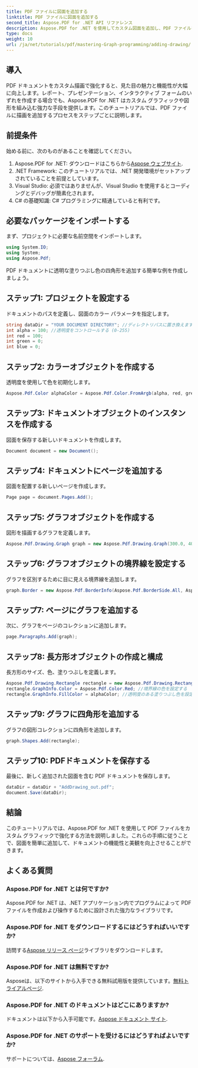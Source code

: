 ```yaml
---
title: PDF ファイルに図面を追加する
linktitle: PDF ファイルに図面を追加する
second_title: Aspose.PDF for .NET API リファレンス
description: Aspose.PDF for .NET を使用してカスタム図面を追加し、PDF ファイルを強化する方法を学びます。このステップバイステップのチュートリアルでは、プロジェクトの設定からグラフィックスの作成まで、すべてをカバーしています。
type: docs
weight: 10
url: /ja/net/tutorials/pdf/mastering-Graph-programming/adding-drawing/
---
```

## 導入

PDF ドキュメントをカスタム描画で強化すると、見た目の魅力と機能性が大幅に向上します。レポート、プレゼンテーション、インタラクティブ フォームのいずれを作成する場合でも、Aspose.PDF for .NET はカスタム グラフィックや図形を組み込む強力な手段を提供します。このチュートリアルでは、PDF ファイルに描画を追加するプロセスをステップごとに説明します。

## 前提条件

始める前に、次のものがあることを確認してください。

1.  Aspose.PDF for .NET: ダウンロードはこちらから[Aspose ウェブサイト](https://releases.aspose.com/pdf/net/).
2. .NET Framework: このチュートリアルでは、.NET 開発環境がセットアップされていることを前提としています。
3. Visual Studio: 必須ではありませんが、Visual Studio を使用するとコーディングとデバッグが簡素化されます。
4. C# の基礎知識: C# プログラミングに精通していると有利です。

## 必要なパッケージをインポートする

まず、プロジェクトに必要な名前空間をインポートします。

```csharp
using System.IO;
using System;
using Aspose.Pdf;
```

PDF ドキュメントに透明な塗りつぶし色の四角形を追加する簡単な例を作成しましょう。

## ステップ1: プロジェクトを設定する

ドキュメントのパスを定義し、図面のカラー パラメータを指定します。

```csharp
string dataDir = "YOUR DOCUMENT DIRECTORY"; //ディレクトリパスに置き換えます
int alpha = 100; //透明度をコントロールする (0-255)
int red = 100;
int green = 0;
int blue = 0;
```

## ステップ2: カラーオブジェクトを作成する

透明度を使用して色を初期化します。

```csharp
Aspose.Pdf.Color alphaColor = Aspose.Pdf.Color.FromArgb(alpha, red, green, blue);
```

## ステップ3: ドキュメントオブジェクトのインスタンスを作成する

図面を保存する新しいドキュメントを作成します。

```csharp
Document document = new Document();
```

## ステップ4: ドキュメントにページを追加する

図面を配置する新しいページを作成します。

```csharp
Page page = document.Pages.Add();
```

## ステップ5: グラフオブジェクトを作成する

図形を描画するグラフを定義します。

```csharp
Aspose.Pdf.Drawing.Graph graph = new Aspose.Pdf.Drawing.Graph(300.0, 400.0);
```

## ステップ6: グラフオブジェクトの境界線を設定する

グラフを区別するために目に見える境界線を追加します。

```csharp
graph.Border = new Aspose.Pdf.BorderInfo(Aspose.Pdf.BorderSide.All, Aspose.Pdf.Color.Black);
```

## ステップ7: ページにグラフを追加する

次に、グラフをページのコレクションに追加します。

```csharp
page.Paragraphs.Add(graph);
```

## ステップ8: 長方形オブジェクトの作成と構成

長方形のサイズ、色、塗りつぶしを定義します。

```csharp
Aspose.Pdf.Drawing.Rectangle rectangle = new Aspose.Pdf.Drawing.Rectangle(0, 0, 100, 50);
rectangle.GraphInfo.Color = Aspose.Pdf.Color.Red; //境界線の色を設定する
rectangle.GraphInfo.FillColor = alphaColor; //透明度のある塗りつぶし色を設定する
```

## ステップ9: グラフに四角形を追加する

グラフの図形コレクションに四角形を追加します。

```csharp
graph.Shapes.Add(rectangle);
```

## ステップ10: PDFドキュメントを保存する

最後に、新しく追加された図面を含む PDF ドキュメントを保存します。

```csharp
dataDir = dataDir + "AddDrawing_out.pdf";
document.Save(dataDir);
```

## 結論

このチュートリアルでは、Aspose.PDF for .NET を使用して PDF ファイルをカスタム グラフィックで強化する方法を説明しました。これらの手順に従うことで、図面を簡単に追加して、ドキュメントの機能性と美観を向上させることができます。

## よくある質問

### Aspose.PDF for .NET とは何ですか?

Aspose.PDF for .NET は、.NET アプリケーション内でプログラムによって PDF ファイルを作成および操作するために設計された強力なライブラリです。

### Aspose.PDF for .NET をダウンロードするにはどうすればいいですか?

訪問する[Aspose リリース ページ](https://releases.aspose.com/pdf/net/)ライブラリをダウンロードします。

### Aspose.PDF for .NET は無料ですか?

 Asposeは、以下のサイトから入手できる無料試用版を提供しています。[無料トライアルページ](https://releases.aspose.com/).

### Aspose.PDF for .NET のドキュメントはどこにありますか?

ドキュメントは以下から入手可能です。[Aspose ドキュメント サイト](https://reference.aspose.com/pdf/net/).

### Aspose.PDF for .NET のサポートを受けるにはどうすればよいですか?

サポートについては、[Aspose フォーラム](https://forum.aspose.com/c/pdf/10).
